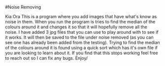 #Noise Removing

Kia Ora This is a program where you add images that have what's know as noise in them. 
When you run the program is tries to find the median of the colours around it and changes 
it so that it will hopefully remove all the noise. I have added 3 jpg files that you can 
use to play around with to see if it works. It will then be saved to the file under noise 
removed (as you can see one has already been added from the testing). Trying to find the 
median of the colours around it is found using a quick sort which has it's own file if you 
are looking to learn about it. If you find that this stops working feel free to reach out 
so I can fix any bugs. Enjoy/
